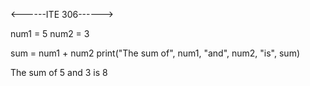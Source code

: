 <------ITE 306------>

num1 = 5
num2 = 3

sum = num1 + num2
print("The sum of", num1, "and", num2, "is", sum)

The sum of 5 and 3 is 8
